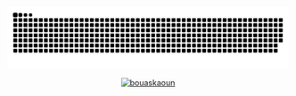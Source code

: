 <picture>
  <source media="(prefers-color-scheme: dark)" srcset="https://raw.githubusercontent.com/Aserturik/Aserturik/output/github-contribution-grid-snake-dark.svg">
  <source media="(prefers-color-scheme: light)" srcset="https://raw.githubusercontent.com/Aserturik/Aserturik/output/github-contribution-grid-snake.svg">
  <img alt="github contribution grid snake animation" src="https://raw.githubusercontent.com/Aserturik/Aserturik/output/github-contribution-grid-snake.svg">
</picture>

<br>
<p align="center">
<a href="https://github.com/Aserturik">
	<img src="https://github-readme-stats.vercel.app/api/top-langs/?username=Aserturik&langs_count=16&layout=compact&theme=dark" alt="bouaskaoun">
</a>
<!--
<br/>	
	<b>Note:</b> Top languages is only a metric of the languages my public code consists of and doesn't reflect experience or skill level.
-->
</p>

<!--
**Aserturik/Aserturik** is a ✨ _special_ ✨ repository because its `README.md` (this file) appears on your GitHub profile.

Here are some ideas to get you started:

- 🔭 I’m currently working on ...
- 🌱 I’m currently learning ...
- 👯 I’m looking to collaborate on ...
- 🤔 I’m looking for help with ...
- 💬 Ask me about ...
- 📫 How to reach me: ...
- 😄 Pronouns: ...
- ⚡ Fun fact: ...
-->
